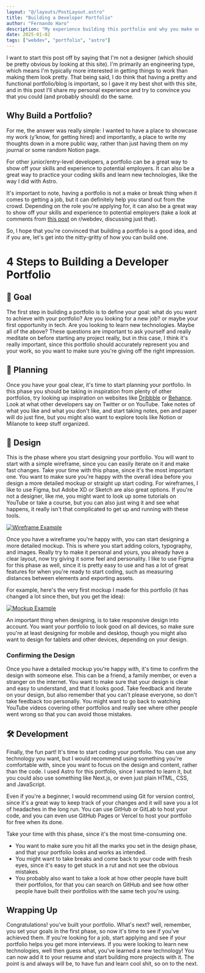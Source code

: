 ```yaml
---
layout: "@/layouts/PostLayout.astro"
title: "Building a Developer Portfolio"
author: "Fernando Haro"
description: "My experience building this portfolio and why you make one too."
date: 2025-01-02
tags: ["webdev", "portfolio", "astro"]
---
```


I want to start this post off by saying that I'm not a designer (which should be pretty obvious by looking at this site). I'm primarily an engineering type, which means I'm typically more interested in getting things to work than making them look pretty. That being said, I do think that having a pretty and functional portfolio/blog is important, so I gave it my best shot with this site, and in this post I'll share my personal experience and try to convince you that you could (and probably should) do the same.

## Why Build a Portfolio?

For me, the answer was really simple: I wanted to have a place to showcase my work (y'know, for getting hired) and importantly, a place to write my thoughts down in a more public way, rather than just having them on my journal or some random Notion page.

For other junior/entry-level developers, a portfolio can be a great way to show off your skills and experience to potential employers. It can also be a great way to practice your coding skills and learn new technologies, like the way I did with Astro.

It's important to note, having a portfolio is not a make or break thing when it comes to getting a job, but it can definitely help you stand out from the crowd. Depending on the role you're applying for, it can also be a great way to show off your skills and experience to potential employers (take a look at comments from [this post](https://www.reddit.com/r/webdev/comments/1703qzk/how_important_are_portfolios/) on r/webdev, discussing just that).

So, I hope that you're convinced that building a portfolio is a good idea, and if you are, let's get into the nitty-gritty of how you can build one.

# 4 Steps to Building a Developer Portfolio

## 🎯 Goal

The first step in building a portfolio is to define your goal: what do you want to achieve with your portfolio? Are you looking for a new job? or maybe your first opportunity in tech. Are you looking to learn new technologies. Maybe all of the above? These questions are important to ask yourself and really meditate on before starting any project really, but in this case, I think it's really important, since this portfolio should accurately represent you and your work, so you want to make sure you're giving off the right impression.

## 📝 Planning

Once you have your goal clear, it's time to start planning your portfolio. In this phase you should be taking in inspiration from plenty of other portfolios, try looking up inspiration on websites like [Dribbble](https://dribbble.com/search/developer-portfolio) or [Behance](https://www.behance.net/search/projects/developer%20portfolio?tracking_source=typeahead_search_direct). Look at what other developers say on Twitter or on YouTube. Take notes of what you like and what you don't like, and start taking notes, pen and paper will do just fine, but you might also want to explore tools like Notion or Milanote to keep stuff organized.

## 🎨 Design

This is the phase where you start designing your portfolio. You will want to start with a simple wireframe, since you can easily iterate on it and make fast changes. Take your time with this phase, since it's the most important one. You want to make sure you're happy with the overall idea before you design a more detailed mockup or straight up start coding. For wireframes, I like to use Figma, but Adobe XD or Sketch are also great options. If you're not a designer, like me, you might want to look up some tutorials on YouTube or take a course, but you can also just wing it and see what happens, it really isn't that complicated to get up and running with these tools.

[![Wireframe Example](../blog/images/wireframe.png)](https://www.figma.com/community/file/1155878833168182417)

Once you have a wireframe you're happy with, you can start designing a more detailed mockup. This is where you start adding colors, typography, and images. Really try to make it personal and yours, you already have a clear layout, now try giving it some feel and personality. I like to use Figma for this phase as well, since it is pretty easy to use and has a lot of great features for when you're ready to start coding, such as measuring distances between elements and exporting assets.

For example, here's the very first mockup I made for this portfolio (it has changed a lot since then, but you get the idea):

[![Mockup Example](../blog/images/mockup.png)](https://www.figma.com/design/QQLSKPYLC8JgwketdenyUm/Portfolio?node-id=0-1&t=0R3VELo5MjLOaCK4-1)

An important thing when designing, is to take responsive design into account. You want your portfolio to look good on all devices, so make sure you're at least designing for mobile and desktop, though you might also want to design for tablets and other devices, depending on your design.

### Confirming the Design

Once you have a detailed mockup you're happy with, it's time to confirm the design with someone else. This can be a friend, a family member, or even a stranger on the internet. You want to make sure that your design is clear and easy to understand, and that it looks good. Take feedback and iterate on your design, but also remember that you can't please everyone, so don't take feedback too personally. You might want to go back to watching YouTube videos covering other portfolios and really see where other people went wrong so that you can avoid those mistakes.

## 🛠 Development

Finally, the fun part! It's time to start coding your portfolio. You can use any technology you want, but I would recommend using something you're comfortable with, since you want to focus on the design and content, rather than the code. I used Astro for this portfolio, since I wanted to learn it, but you could also use something like Next.js, or even just plain HTML, CSS, and JavaScript.

Even if you're a beginner, I would recommend using Git for version control, since it's a great way to keep track of your changes and it will save you a lot of headaches in the long run. You can use GitHub or GitLab to host your code, and you can even use GitHub Pages or Vercel to host your portfolio for free when its done.

Take your time with this phase, since it's the most time-consuming one.

- You want to make sure you hit all the marks you set in the design phase, and that your portfolio looks and works as intended.
- You might want to take breaks and come back to your code with fresh eyes, since it's easy to get stuck in a rut and not see the obvious mistakes.
- You probably also want to take a look at how other people have built their portfolios, for that you can search on GitHub and see how other people have built their portfolios with the same tech you're using.

## Wrapping Up

Congratulations! you've built your portfolio. What's next? well, remember, you set your goals in the first phase, so now it's time to see if you've achieved them. If you're looking for a job, start applying and see if your portfolio helps you get more interviews. If you were looking to learn new technologies, well then guess what, you've learned a new technology! You can now add it to your resume and start building more projects with it. The point is and always will be, to have fun and learn cool shit, so on to the next.
